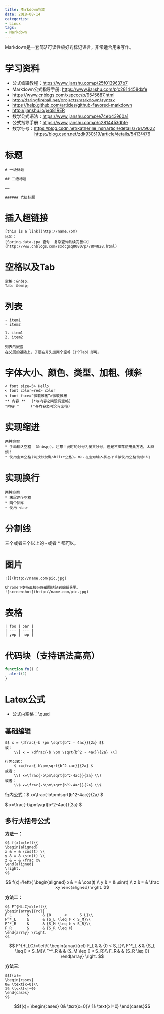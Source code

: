 ```yaml
---
title: Markdown指南
date: 2018-08-14
categories:
- Linux
tags:
- Markdown
---
```


Markdown是一套简洁可读性极好的标记语言，非常适合用来写作。

<!-- more -->

# 学习资料
* 公式编辑教程：https://www.jianshu.com/p/25f0139637b7
* Markdown公式指导手册: https://www.jianshu.com/p/c2814458dbfe
* https://www.cnblogs.com/xupccc/p/9545687.html
* http://daringfireball.net/projects/markdown/syntax
* https://help.github.com/articles/github-flavored-markdown
* http://jianshu.io/p/q81RER
* 数学公式语法：https://www.jianshu.com/p/e74eb43960a1
* 公式指导手册：https://www.jianshu.com/p/c2814458dbfe
* 数学符号：https://blog.csdn.net/katherine_hsr/article/details/79179622<br>
&emsp; &emsp; &emsp; &emsp; https://blog.csdn.net/zdk930519/article/details/54137476

# 标题
```
# 一级标题

## 二级标题

……

###### 六级标题
```

# 插入超链接
```
[this is a link](http://name.com)
比如：
[Spring-data-jpa 查询  复杂查询陆续完善中](http://www.cnblogs.com/sxdcgaq8080/p/7894828.html)
```

# 空格以及Tab
```
空格：&nbsp;
Tab: &emsp;
```

# 列表
```
- item1
- item2

1. item1
2. item2

列表的嵌套
在父层的基础上，子层在开头加两个空格（1个Tab）即可。
```

# 字体大小、颜色、类型、加粗、倾斜
```
< font size=5> Hello
< font color=red> color
< font face=“微软雅黑”>微软雅黑
** 内容 ** 　(*与内容之间没有空格)
*内容 * 　　 (*与内容之间没有空格)
```

# 实现缩进
```
两种方案
* 手动输入空格 （&nbsp;）。注意！此时的分号为英文分号，但是不推荐使用此方法，太麻烦！
* 使用全角空格(切换快捷键shift+空格)。即：在全角输入状态下直接使用空格键就ok了
```

# 实现换行
```
两种方案
* 末尾两个空格
* 两个回车
* 使用 <br>
```

# 分割线
三个或者三个以上的 - 或者 * 都可以。

# 图片
```
![](http://name.com/pic.jpg)

Chrome下支持直接旺旺截图粘贴到编辑器里。
![screenshot](http://name.com/pic.jpg)
```

# 表格
```
| foo | bar |
| --- | --- |
| yep | nop |
```

# 代码块（支持语法高亮）
```js
function fn() {
  alert(2)
}
```

# Latex公式

* 公式内空格：\quad

## 基础编辑
```
$$ x = \dfrac{-b \pm \sqrt{b^2 - 4ac}}{2a} $$
或：
    \\[ x = \dfrac{-b \pm \sqrt{b^2 - 4ac}}{2a} \\]

行内公式：
    $ x=\frac{-b\pm\sqrt{b^2-4ac}}{2a} $
或者：
    \\( x=\frac{-b\pm\sqrt{b^2-4ac}}{2a} \\)
或者：
    \\$ x=\frac{-b\pm\sqrt{b^2-4ac}}{2a} \\$
```

行内公式：\$ x=\frac{-b\pm\sqrt{b^2-4ac}}{2a} \$

$ x=\frac{-b\pm\sqrt{b^2-4ac}}{2a} $

## 多行大括号公式

**方法一：**

```
$$ f(x)=\left\{
\begin{aligned}
x & = & \cos(t) \\
y & = & \sin(t) \\
z & = & \frac xy
\end{aligned}
\right.
$$
```

$$ f(x)=\left\{
\begin{aligned}
x & = & \cos(t) \\
y & = & \sin(t) \\
z & = & \frac xy
\end{aligned}
\right.
$$

**方法二：**

```
$$ F^{HLLC}=\left\{
\begin{array}{rcl}
F_L       &      & {0      <      S_L}\\
F^*_L     &      & {S_L \leq 0 < S_M}\\
F^*_R     &      & {S_M \leq 0 < S_R}\\
F_R       &      & {S_R \leq 0}
\end{array} \right. 
$$
```

$$ F^{HLLC}=\left\{
\begin{array}{rcl}
F_L       &      & {0      <      S_L}\\
F^*_L     &      & {S_L \leq 0 < S_M}\\
F^*_R     &      & {S_M \leq 0 < S_R}\\
F_R       &      & {S_R \leq 0}
\end{array} \right. 
$$

**方法三:**

```
$$f(x)=
\begin{cases}
0& \text{x=0}\\
1& \text{x!=0}
\end{cases}
$$
```

$$f(x)=
\begin{cases}
0& \text{x=0}\\
1& \text{x!=0}
\end{cases}$$

